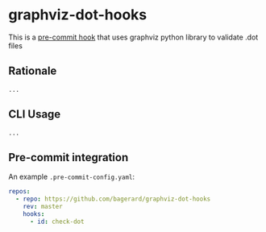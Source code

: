 # graphviz-dot-hooks

This is a [pre-commit hook](https://pre-commit.com/) that uses graphviz python library to validate .dot files

## Rationale

    ...

## CLI Usage

    ...


## Pre-commit integration

An example `.pre-commit-config.yaml`:

```yaml
repos:
  - repo: https://github.com/bagerard/graphviz-dot-hooks
    rev: master
    hooks:
      - id: check-dot
```

